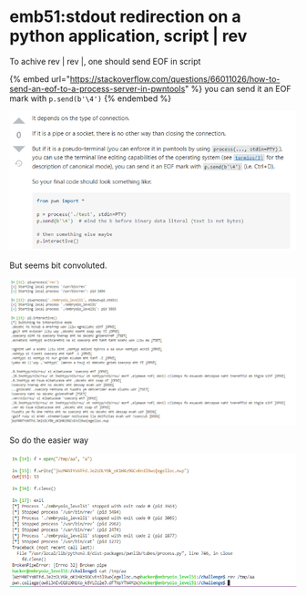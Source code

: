 # emb51:stdout redirection on a python application, script | rev

To achive rev | rev |, one should send EOF in script

{% embed url="https://stackoverflow.com/questions/66011026/how-to-send-an-eof-to-a-process-server-in-pwntools" %}
&#x20;you can send it an EOF mark with `p.send(b'\4')`
{% endembed %}

![](<../.gitbook/assets/image (23).png>)

But seems bit convoluted.

![](<../.gitbook/assets/image (45).png>)

So do the easier way

![](<../.gitbook/assets/image (142).png>)
